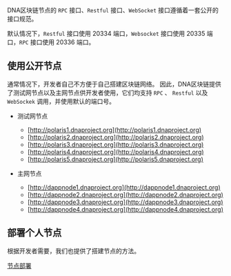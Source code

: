 

DNA区块链节点的 ```RPC``` 接口、```Restful``` 接口、```WebSocket``` 接口遵循着一套公开的接口规范。

默认情况下，```Restful``` 接口使用 20334 端口，```Websocket``` 接口使用 20335 端口，`RPC` 接口使用 20336 端口。

## 使用公开节点

通常情况下，开发者自己不方便于自己搭建区块链网络。
因此，DNA区块链提供了测试网节点以及主网节点供开发者使用，它们均支持 `RPC` 、 `Restful` 以及 `WebSockek` 调用，并使用默认的端口号。

- 测试网节点
  - [http://polaris1.dnaproject.org](http://polaris1.dnaproject.org)
  - [http://polaris2.dnaproject.org](http://polaris2.dnaproject.org)
  - [http://polaris3.dnaproject.org](http://polaris3.dnaproject.org)
  - [http://polaris4.dnaproject.org](http://polaris4.dnaproject.org)
  - [http://polaris5.dnaproject.org](http://polaris5.dnaproject.org)

- 主网节点
  - [http://dappnode1.dnaproject.org](http://dappnode1.dnaproject.org)
  - [http://dappnode2.dnaproject.org](http://dappnode2.dnaproject.org)
  - [http://dappnode3.dnaproject.org](http://dappnode3.dnaproject.org)
  - [http://dappnode4.dnaproject.org](http://dappnode4.dnaproject.org)


## 部署个人节点

根据开发者需要，我们也提供了搭建节点的方法。

[节点部署](https://dev-docs.dnaproject.org/#/docs-cn/cli/09-deploy-node)